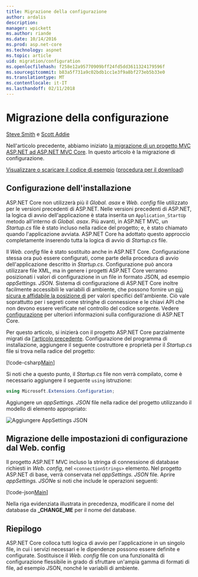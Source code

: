 ```yaml
---
title: Migrazione della configurazione
author: ardalis
description: 
manager: wpickett
ms.author: riande
ms.date: 10/14/2016
ms.prod: asp.net-core
ms.technology: aspnet
ms.topic: article
uid: migration/configuration
ms.openlocfilehash: f258e12a95770909bff24fd5dd3611324179596f
ms.sourcegitcommit: b83a5f731a9c02bdb1cc1e3f9a8bf273eb5b33e0
ms.translationtype: MT
ms.contentlocale: it-IT
ms.lasthandoff: 02/11/2018
---
```

# <a name="migrating-configuration"></a>Migrazione della configurazione

[Steve Smith](https://ardalis.com/) e [Scott Addie](https://scottaddie.com)

Nell'articolo precedente, abbiamo iniziato [la migrazione di un progetto MVC ASP.NET ad ASP.NET MVC Core](mvc.md). In questo articolo è la migrazione di configurazione.

[Visualizzare o scaricare il codice di esempio](https://github.com/aspnet/Docs/tree/master/aspnetcore/migration/configuration/samples) ([procedura per il download](xref:tutorials/index#how-to-download-a-sample))

## <a name="setup-configuration"></a>Configurazione dell'installazione

ASP.NET Core non utilizzerà più il *Global. asax* e *Web. config* file utilizzato per le versioni precedenti di ASP.NET. Nelle versioni precedenti di ASP.NET, la logica di avvio dell'applicazione è stata inserita un `Application_StartUp` metodo all'interno di *Global. asax*. Più avanti, in ASP.NET MVC, un *Startup.cs* file è stato incluso nella radice del progetto; e, è stato chiamato quando l'applicazione avviata. ASP.NET Core ha adottato questo approccio completamente inserendo tutta la logica di avvio di *Startup.cs* file.

Il *Web. config* file è stato sostituito anche in ASP.NET Core. Configurazione stessa ora può essere configurati, come parte della procedura di avvio dell'applicazione descritto in *Startup.cs*. Configurazione può ancora utilizzare file XML, ma in genere i progetti ASP.NET Core verranno posizionati i valori di configurazione in un file in formato JSON, ad esempio *appSettings. JSON*. Sistema di configurazione di ASP.NET Core inoltre facilmente accessibili le variabili di ambiente, che possono fornire un [più sicura e affidabile la posizione di](xref:security/app-secrets) per valori specifici dell'ambiente. Ciò vale soprattutto per i segreti come stringhe di connessione e le chiavi API che non devono essere verificate nel controllo del codice sorgente. Vedere [configurazione](xref:fundamentals/configuration/index) per ulteriori informazioni sulla configurazione di ASP.NET Core.

Per questo articolo, si inizierà con il progetto ASP.NET Core parzialmente migrati da [l'articolo precedente](mvc.md). Configurazione del programma di installazione, aggiungere il seguente costruttore e proprietà per il *Startup.cs* file si trova nella radice del progetto:

[!code-csharp[Main](configuration/samples/WebApp1/src/WebApp1/Startup.cs?range=11-21)]

Si noti che a questo punto, il *Startup.cs* file non verrà compilato, come è necessario aggiungere il seguente `using` istruzione:

```csharp
using Microsoft.Extensions.Configuration;
```

Aggiungere un *appSettings. JSON* file nella radice del progetto utilizzando il modello di elemento appropriato:

![Aggiungere AppSettings JSON](configuration/_static/add-appsettings-json.png)

## <a name="migrate-configuration-settings-from-webconfig"></a>Migrazione delle impostazioni di configurazione dal Web. config

Il progetto ASP.NET MVC incluso la stringa di connessione di database richiesti in *Web. config*, nel `<connectionStrings>` elemento. Nel progetto ASP.NET di base, verrà conservata nel *appSettings. JSON* file. Aprire *appSettings. JSON*e si noti che include le operazioni seguenti:

[!code-json[Main](../migration/configuration/samples/WebApp1/src/WebApp1/appsettings.json?highlight=4)]


Nella riga evidenziata illustrata in precedenza, modificare il nome del database da **_CHANGE_ME** per il nome del database.

## <a name="summary"></a>Riepilogo

ASP.NET Core colloca tutti logica di avvio per l'applicazione in un singolo file, in cui i servizi necessari e le dipendenze possono essere definite e configurate. Sostituisce il *Web. config* file con una funzionalità di configurazione flessibile in grado di sfruttare un'ampia gamma di formati di file, ad esempio JSON, nonché le variabili di ambiente.
